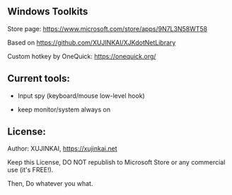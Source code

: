 Windows Toolkits
---

Store page: https://www.microsoft.com/store/apps/9N7L3N58WT58

Based on https://github.com/XUJINKAI/XJKdotNetLibrary

Custom hotkey by OneQuick: https://onequick.org/


## Current tools:

- Input spy (keyboard/mouse low-level hook)

- keep monitor/system always on


## License:

Author: XUJINKAI, https://xujinkai.net

Keep this License, DO NOT republish to Microsoft Store or any commercial use (it's FREE!).

Then, Do whatever you what.